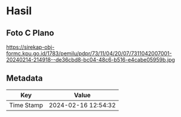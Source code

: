 # Hasil

## Foto C Plano

https://sirekap-obj-formc.kpu.go.id/1783/pemilu/pdpr/73/11/04/20/07/7311042007001-20240214-214918--de36cbd8-bc04-48c6-b516-e4cabe05959b.jpg


## Metadata

| Key        | Value               |
| ---------- | ------------------- |
| Time Stamp | 2024-02-16 12:54:32 |



